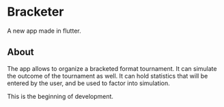 # Bracketer

A new app made in flutter.

## About

The app allows to organize a bracketed format tournament.
It can simulate the outcome of the tournament as well.
It can hold statistics that will be entered by the user, and be used to factor into simulation.

This is the beginning of development.
<!-- 
- [Lab: Write your first Flutter app](https://flutter.dev/docs/get-started/codelab)
- [Cookbook: Useful Flutter samples](https://flutter.dev/docs/cookbook) -->

<!-- For help getting started with Flutter, view our
[online documentation](https://flutter.dev/docs), which offers tutorials,
samples, guidance on mobile development, and a full API reference. -->
